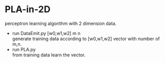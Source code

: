 # PLA-in-2D
perceptron learning algorithm with 2 dimension data.
* run DataEmit.py [w0,w1,w2] m n  
generate training data according to [w0,w1,w2] vector with number of m,n.
* run PLA.py  
from training data learn the vector.
